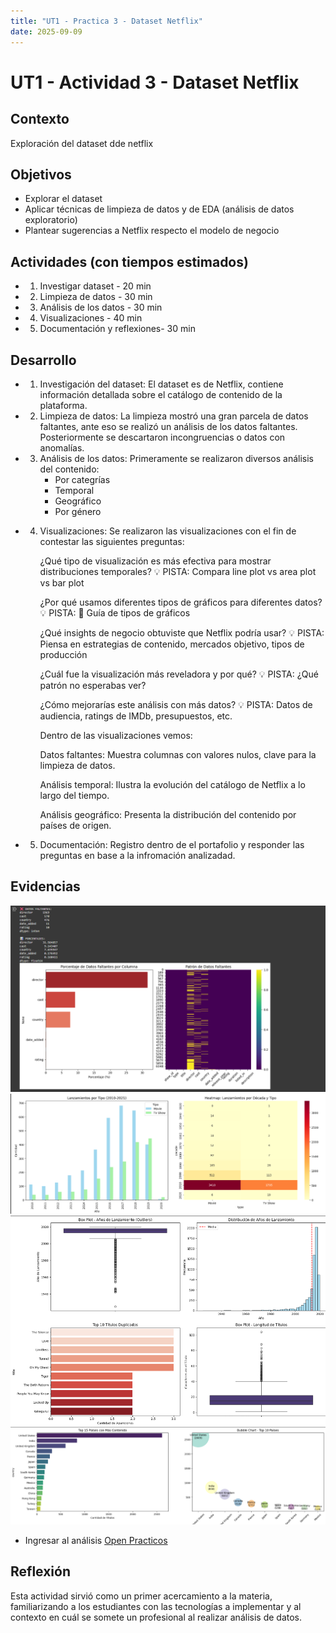 ```yaml
---
title: "UT1 - Practica 3 - Dataset Netflix"
date: 2025-09-09
---
```


# UT1 - Actividad 3 - Dataset Netflix

## Contexto

Exploración del dataset dde netflix

## Objetivos

- Explorar el dataset
- Aplicar técnicas de limpieza de datos y de EDA (análisis de datos exploratorio)
- Plantear sugerencias a Netflix respecto el modelo de negocio

## Actividades (con tiempos estimados)

- 1. Investigar dataset - 20 min
- 2. Limpieza de datos - 30 min
- 3. Análisis de los datos - 30 min
- 4. Visualizaciones - 40 min
- 5. Documentación y reflexiones- 30 min

## Desarrollo

- 1. Investigación del dataset:
     El dataset es de Netflix, contiene información detallada sobre el catálogo de contenido de la plataforma.

- 2.  Limpieza de datos:
      La limpieza mostró una gran parcela de datos faltantes, ante eso se realizó un análisis de los datos faltantes. Posteriormente se descartaron incongruencias o datos con anomalías.

- 3.  Análisis de los datos:
      Primeramente se realizaron diversos análisis del contenido:
      - Por categrías
      - Temporal
      - Geográfico
      - Por género

- 4. Visualizaciones:
     Se realizaron las visualizaciones con el fin de contestar las siguientes preguntas:

     ¿Qué tipo de visualización es más efectiva para mostrar distribuciones temporales? 💡 PISTA: Compara line plot vs area plot vs bar plot

     ¿Por qué usamos diferentes tipos de gráficos para diferentes datos? 💡 PISTA: 🔗 Guía de tipos de gráficos

     ¿Qué insights de negocio obtuviste que Netflix podría usar? 💡 PISTA: Piensa en estrategias de contenido, mercados objetivo, tipos de producción

     ¿Cuál fue la visualización más reveladora y por qué? 💡 PISTA: ¿Qué patrón no esperabas ver?

     ¿Cómo mejorarías este análisis con más datos? 💡 PISTA: Datos de audiencia, ratings de IMDb, presupuestos, etc.

     Dentro de las visualizaciones vemos:

     Datos faltantes: Muestra columnas con valores nulos, clave para la limpieza de datos.

     Análisis temporal: Ilustra la evolución del catálogo de Netflix a lo largo del tiempo.

     Análisis geográfico: Presenta la distribución del contenido por países de origen.

- 5. Documentación: Registro dentro de el portafolio y responder las preguntas en base a la infromación analizadad.

## Evidencias

![Datos faltantes](../assets/practico2/datosfaltantes.png)
![Análisis Temporal](../assets/practico2/analisisTemporalE2.png)
![Análisis temporal](../assets/practico2/analissiTemporal.png)
![Análisis geográfico](../assets/practico2/analisisGeograficoE2.png)

- Ingresar al análisis [Open Practicos](../../Practicos/practico3.ipynb)

## Reflexión

Esta actividad sirvió como un primer acercamiento a la materia, familiarizando a los estudiantes con las tecnologías a implementar y al contexto en cuál se somete un profesional al realizar análisis de datos.

